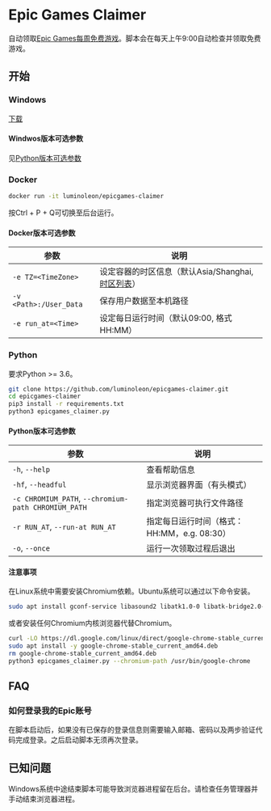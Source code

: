 # Epic Games Claimer

自动领取[Epic Games每周免费游戏](https://www.epicgames.com/store/free-games)。脚本会在每天上午9:00自动检查并领取免费游戏。

## 开始

### Windows

[下载](https://github.com/luminoleon/epicgames-claimer/releases)

#### Windwos版本可选参数

见[Python版本可选参数](#Python版本可选参数)

### Docker

``` bash
docker run -it luminoleon/epicgames-claimer
```

按Ctrl + P + Q可切换至后台运行。

#### Docker版本可选参数

| 参数                    | 说明                                 |
|----------------------- | ------------------------------------ |
| `-e TZ=<TimeZone>`     | 设定容器的时区信息（默认Asia/Shanghai, [时区列表](https://en.wikipedia.org/wiki/List_of_tz_database_time_zones#List)） |
| `-v <Path>:/User_Data` | 保存用户数据至本机路径                  |
| `-e run_at=<Time>`     | 设定每日运行时间（默认09:00, 格式HH:MM） |

### Python

要求Python >= 3.6。

``` bash
git clone https://github.com/luminoleon/epicgames-claimer.git
cd epicgames-claimer
pip3 install -r requirements.txt
python3 epicgames_claimer.py
```

#### Python版本可选参数

| 参数                                                 | 说明                                    |
|---------------------------------------------------- | --------------------------------------- |
| `-h`, `--help`                                      | 查看帮助信息                              |
| `-hf`, `--headful`                                  | 显示浏览器界面（有头模式）                  |
| `-c CHROMIUM_PATH`, `--chromium-path CHROMIUM_PATH` | 指定浏览器可执行文件路径                   |
| `-r RUN_AT`, `--run-at RUN_AT`                      | 指定每日运行时间（格式：HH:MM，e.g. 08:30） |
| `-o`, `--once`                                      | 运行一次领取过程后退出                     |

#### 注意事项

在Linux系统中需要安装Chromium依赖。Ubuntu系统可以通过以下命令安装。

``` bash
sudo apt install gconf-service libasound2 libatk1.0-0 libatk-bridge2.0-0 libc6 libcairo2 libcups2 libdbus-1-3 libexpat1 libfontconfig1 libgcc1 libgconf-2-4 libgdk-pixbuf2.0-0 libglib2.0-0 libgtk-3-0 libnspr4 libpango-1.0-0 libpangocairo-1.0-0 libstdc++6 libx11-6 libx11-xcb1 libxcb1 libxcomposite1 libxcursor1 libxdamage1 libxext6 libxfixes3 libxi6 libxrandr2 libxrender1 libxss1 libxtst6 ca-certificates fonts-liberation libappindicator1 libnss3 lsb-release xdg-utils wget
```

或者安装任何Chromium内核浏览器代替Chromium。

``` bash
curl -LO https://dl.google.com/linux/direct/google-chrome-stable_current_amd64.deb
sudo apt install -y google-chrome-stable_current_amd64.deb
rm google-chrome-stable_current_amd64.deb
python3 epicgames_claimer.py --chromium-path /usr/bin/google-chrome
```

## FAQ

### 如何登录我的Epic账号

在脚本启动后，如果没有已保存的登录信息则需要输入邮箱、密码以及两步验证代码完成登录。之后启动脚本无须再次登录。

## 已知问题

Windows系统中途结束脚本可能导致浏览器进程留在后台。请检查任务管理器并手动结束浏览器进程。
